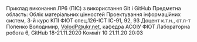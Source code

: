 Приклад виконання ЛР6 (ПІС) з використання Git i GitHub
Предметна область: Облік матеріальних цінностей
Проектування інформаційних систем, 3-й курс КПІ ФІОТ спец.126-ІСТ ІС-91, 92, 93 
Доцент к.т.н., ст.л-т Попенко Володимир, VolodP@ukr.net, кафедра АСОІУ ФІОТ
Лабораторна робота 6, GitHub  18-21.11.2020
Комміт 10 21.11.20 20:03

